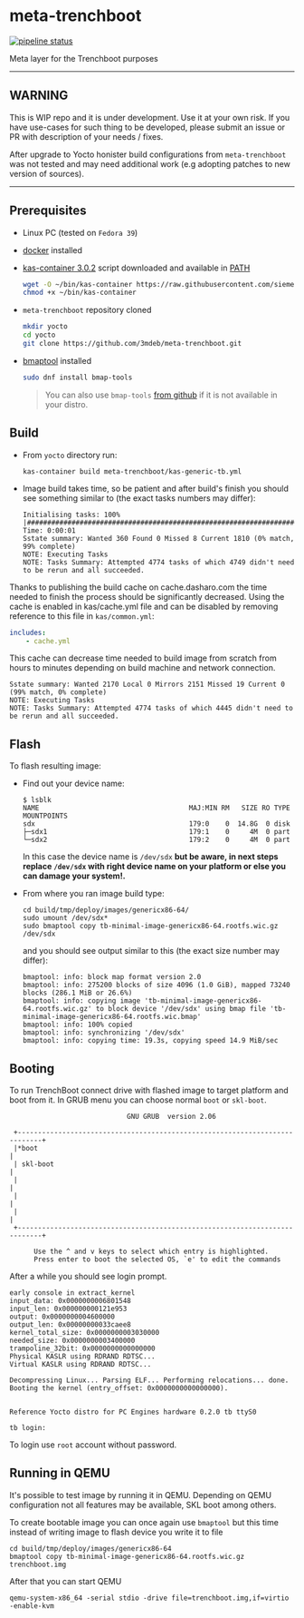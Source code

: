 # meta-trenchboot

[![pipeline status](https://gitlab.com/trenchboot1/3mdeb/meta-trenchboot/badges/master/pipeline.svg)](https://gitlab.com/trenchboot1/3mdeb/meta-trenchboot/-/commits/master)

Meta layer for the Trenchboot purposes

---

## WARNING

This is WIP repo and it is under development. Use it at your own risk.
If you have use-cases for such thing to be developed, please submit
an issue or PR with description of your needs / fixes.

After upgrade to Yocto honister build configurations from `meta-trenchboot` was
not tested and may need additional work (e.g adopting patches to new version of
sources).

---

## Prerequisites

* Linux PC (tested on `Fedora 39`)

* [docker](https://docs.docker.com/engine/install/fedora/) installed

* [kas-container 3.0.2](https://raw.githubusercontent.com/siemens/kas/3.0.2/kas-container)
  script downloaded and available in [PATH](https://en.wikipedia.org/wiki/PATH_(variable))

    ```bash
    wget -O ~/bin/kas-container https://raw.githubusercontent.com/siemens/kas/3.0.2/kas-container
    chmod +x ~/bin/kas-container
    ```

* `meta-trenchboot` repository cloned

    ```bash
    mkdir yocto
    cd yocto
    git clone https://github.com/3mdeb/meta-trenchboot.git
    ```

* [bmaptool](https://docs.yoctoproject.org/dev-manual/bmaptool.html) installed

    ```bash
    sudo dnf install bmap-tools
    ```

    > You can also use `bmap-tools`
    > [from github](https://github.com/yoctoproject/bmaptool) if it is not
    > available in your distro.

## Build

* From `yocto` directory run:

    ```shell
    kas-container build meta-trenchboot/kas-generic-tb.yml
    ```

* Image build takes time, so be patient and after build's finish you should see
something similar to (the exact tasks numbers may differ):

    ```shell
    Initialising tasks: 100% |###########################################################################################| Time: 0:00:01
    Sstate summary: Wanted 360 Found 0 Missed 8 Current 1810 (0% match, 99% complete)
    NOTE: Executing Tasks
    NOTE: Tasks Summary: Attempted 4774 tasks of which 4749 didn't need to be rerun and all succeeded.
    ```

Thanks to publishing the build cache on cache.dasharo.com the time needed to
finish the process should be significantly decreased.
Using the cache is enabled in kas/cache.yml file and can be disabled by removing
reference to this file in `kas/common.yml`:

```yaml
includes:
    - cache.yml
```

This cache can decrease time needed to build image from scratch from hours to
minutes depending on build machine and network connection.

```shell
Sstate summary: Wanted 2170 Local 0 Mirrors 2151 Missed 19 Current 0 (99% match, 0% complete)
NOTE: Executing Tasks
NOTE: Tasks Summary: Attempted 4774 tasks of which 4445 didn't need to be rerun and all succeeded.
```

## Flash

To flash resulting image:

* Find out your device name:

    ```shell
    $ lsblk
    NAME                                     MAJ:MIN RM   SIZE RO TYPE  MOUNTPOINTS
    sdx                                      179:0    0  14.8G  0 disk
    ├─sdx1                                   179:1    0     4M  0 part
    └─sdx2                                   179:2    0     4M  0 part
    ```

    In this case the device name is `/dev/sdx` **but be aware, in next steps
    replace `/dev/sdx` with right device name on your platform or else you can
    damage your system!.**

* From where you ran image build type:

    ```shell
    cd build/tmp/deploy/images/genericx86-64/
    sudo umount /dev/sdx*
    sudo bmaptool copy tb-minimal-image-genericx86-64.rootfs.wic.gz /dev/sdx
    ```

    and you should see output similar to this (the exact size number may differ):

    ```shell
    bmaptool: info: block map format version 2.0
    bmaptool: info: 275200 blocks of size 4096 (1.0 GiB), mapped 73240 blocks (286.1 MiB or 26.6%)
    bmaptool: info: copying image 'tb-minimal-image-genericx86-64.rootfs.wic.gz' to block device '/dev/sdx' using bmap file 'tb-minimal-image-genericx86-64.rootfs.wic.bmap'
    bmaptool: info: 100% copied
    bmaptool: info: synchronizing '/dev/sdx'
    bmaptool: info: copying time: 19.3s, copying speed 14.9 MiB/sec
    ```

## Booting

To run TrenchBoot connect drive with flashed image to target platform and boot
from it. In GRUB menu you can choose normal `boot` or `skl-boot`.

```text
                             GNU GRUB  version 2.06

 +----------------------------------------------------------------------------+
 |*boot                                                                       |
 | skl-boot                                                                   |
 |                                                                            |
 |                                                                            |
 |                                                                            |
 +----------------------------------------------------------------------------+

      Use the ^ and v keys to select which entry is highlighted.
      Press enter to boot the selected OS, `e' to edit the commands
```

After a while you should see login prompt.

```text
early console in extract_kernel
input_data: 0x0000000006801548
input_len: 0x000000000121e953
output: 0x0000000004600000
output_len: 0x00000000033caee8
kernel_total_size: 0x0000000003030000
needed_size: 0x0000000003400000
trampoline_32bit: 0x0000000000000000
Physical KASLR using RDRAND RDTSC...
Virtual KASLR using RDRAND RDTSC...

Decompressing Linux... Parsing ELF... Performing relocations... done.
Booting the kernel (entry_offset: 0x0000000000000000).


Reference Yocto distro for PC Engines hardware 0.2.0 tb ttyS0

tb login:
```

To login use `root` account without password.

## Running in QEMU

It's possible to test image by running it in QEMU. Depending on QEMU
configuration not all features may be available, SKL boot among others.

To create bootable image you can once again use `bmaptool` but this time instead
of writing image to flash device you write it to file

```shell
cd build/tmp/deploy/images/genericx86-64
bmaptool copy tb-minimal-image-genericx86-64.rootfs.wic.gz trenchboot.img
```

After that you can start QEMU

```shell
qemu-system-x86_64 -serial stdio -drive file=trenchboot.img,if=virtio -enable-kvm
```
